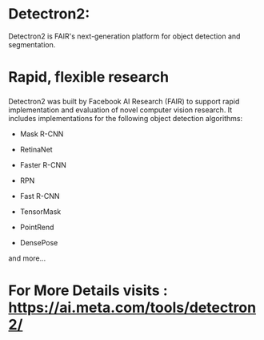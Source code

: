 # Detectron2:
Detectron2 is FAIR's next-generation platform for object detection and segmentation.

# Rapid, flexible research

###
Detectron2 was built by Facebook AI Research (FAIR) to support rapid implementation and evaluation of novel computer vision research. It includes implementations for the following object detection algorithms:

* Mask R-CNN

* RetinaNet

* Faster R-CNN

* RPN

* Fast R-CNN

* TensorMask

* PointRend

* DensePose

and more...

# For More Details visits : https://ai.meta.com/tools/detectron2/ 
